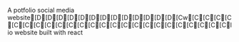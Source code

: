 A potfolio social media website[D[D[D[D[D[D[D[D[D[D[D[D[D[Cw[C[C[C[C[C[C[C[C[C[C[C[C[C[C[C[C[C[C[C[C[C[C[C[Clio website built with react
